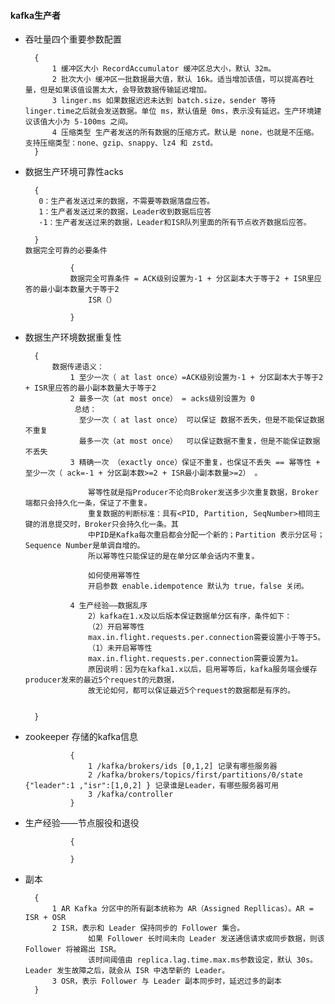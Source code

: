 

#### kafka生产者
- 吞吐量四个重要参数配置
        
        {
            1 缓冲区大小 RecordAccumulator 缓冲区总大小，默认 32m。
            2 批次大小 缓冲区一批数据最大值，默认 16k。适当增加该值，可以提高吞吐量，但是如果该值设置太大，会导致数据传输延迟增加。
            3 linger.ms 如果数据迟迟未达到 batch.size，sender 等待 linger.time之后就会发送数据。单位 ms，默认值是 0ms，表示没有延迟。生产环境建议该值大小为 5-100ms 之间。
            4 压缩类型 生产者发送的所有数据的压缩方式。默认是 none，也就是不压缩。支持压缩类型：none、gzip、snappy、lz4 和 zstd。
        }
        
- 数据生产环境可靠性acks  
    
        {
         0：生产者发送过来的数据，不需要等数据落盘应答。  
         1：生产者发送过来的数据，Leader收到数据后应答
         -1：生产者发送过来的数据，Leader和ISR队列里面的所有节点收齐数据后应答。

        }
      数据完全可靠的必要条件
                 
                {
                数据完全可靠条件 = ACK级别设置为-1 + 分区副本大于等于2 + ISR里应答的最小副本数量大于等于2
                    ISR（）
                
                }
                
- 数据生产环境数据重复性
        
        {
            数据传递语义：
                1 至少一次（ at last once）=ACK级别设置为-1 + 分区副本大于等于2 + ISR里应答的最小副本数量大于等于2
                2 最多一次（at most once） = acks级别设置为 0
                 总结：
                  至少一次（ at last once） 可以保证 数据不丢失，但是不能保证数据不重复
                  最多一次（at most once）  可以保证数据不重复，但是不能保证数据不丢失
                3 精确一次 （exactly once）保证不重复，也保证不丢失 == 幂等性 + 至少一次（ ack=-1 + 分区副本数>=2 + ISR最小副本数量>=2） 。

                    幂等性就是指Producer不论向Broker发送多少次重复数据，Broker端都只会持久化一条，保证了不重复。
                    重复数据的判断标准：具有<PID, Partition, SeqNumber>相同主键的消息提交时，Broker只会持久化一条。其
                    中PID是Kafka每次重启都会分配一个新的；Partition 表示分区号；Sequence Number是单调自增的。
                    所以幂等性只能保证的是在单分区单会话内不重复。
                    
                    如何使用幂等性
                    开启参数 enable.idempotence 默认为 true，false 关闭。
                    
                4 生产经验——数据乱序
                    2）kafka在1.x及以后版本保证数据单分区有序，条件如下：
                    （2）开启幂等性
                    max.in.flight.requests.per.connection需要设置小于等于5。
                    （1）未开启幂等性
                    max.in.flight.requests.per.connection需要设置为1。
                    原因说明：因为在kafka1.x以后，启用幂等后，kafka服务端会缓存producer发来的最近5个request的元数据，
                    故无论如何，都可以保证最近5个request的数据都是有序的。


        }

  
- zookeeper 存储的kafka信息


                {
                    1 /kafka/brokers/ids [0,1,2] 记录有哪些服务器
                    2 /kafka/brokers/topics/first/partitions/0/state {"leader":1 ,"isr":[1,0,2] } 记录谁是Leader，有哪些服务器可用
                    3 /kafka/controller 
                }
                
- 生产经验——节点服役和退役
            
                {
                
                }
                
- 副本

        {
            1 AR Kafka 分区中的所有副本统称为 AR（Assigned Repllicas）。AR = ISR + OSR
            2 ISR，表示和 Leader 保持同步的 Follower 集合。
                    如果 Follower 长时间未向 Leader 发送通信请求或同步数据，则该 Follower 将被踢出 ISR。
                    该时间阈值由 replica.lag.time.max.ms参数设定，默认 30s。Leader 发生故障之后，就会从 ISR 中选举新的 Leader。
            3 OSR，表示 Follower 与 Leader 副本同步时，延迟过多的副本
        }

              